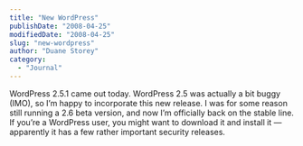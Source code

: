 ```yaml
---
title: "New WordPress"
publishDate: "2008-04-25"
modifiedDate: "2008-04-25"
slug: "new-wordpress"
author: "Duane Storey"
category:
  - "Journal"
---
```


WordPress 2.5.1 came out today. WordPress 2.5 was actually a bit buggy (IMO), so I’m happy to incorporate this new release. I was for some reason still running a 2.6 beta version, and now I’m officially back on the stable line. If you’re a WordPress user, you might want to download it and install it — apparently it has a few rather important security releases.